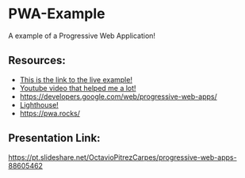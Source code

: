 # PWA-Example
A example of a Progressive Web Application!

## Resources:
<ul>
  <li><a href="https://pwa-blog-example.herokuapp.com/">This is the link to the live example!</a></li>
  <li><a href="https://www.youtube.com/watch?v=gcx-3qi7t7c">Youtube video that helped me a lot!</a></li>
  <li><a href="https://developers.google.com/web/progressive-web-apps/">https://developers.google.com/web/progressive-web-apps/</a></li>
  <li><a href="https://developers.google.com/web/tools/lighthouse/#devtools">Lighthouse!</a></li>
  <li><a href="https://pwa.rocks/">https://pwa.rocks/</a></li>
</ul>

## Presentation Link:
<a href="https://pt.slideshare.net/OctavioPitrezCarpes/progressive-web-apps-88605462">https://pt.slideshare.net/OctavioPitrezCarpes/progressive-web-apps-88605462</a>
